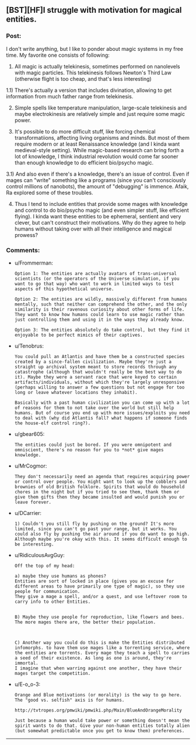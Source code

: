 ## [BST][HF]I struggle with motivation for magical entities.

### Post:

I don't write anything, but I like to ponder about magic systems in my free time. My favorite one consists of following:

1) All magic is actually telekinesis, sometimes performed on nanolevels with magic particles. This telekinesis follows Newton's Third Law (otherwise flight is too cheap, and that's less interesting)

1.1) There's actually a version that includes divination, allowing to get information from much father range from telekinesis.

2) Simple spells like temperature manipulation, large-scale telekinesis and maybe electrokinesis are relatively simple and just require some magic power.

3) It's possible to do more difficult stuff, like forcing chemical transformatiions, affecting living organisms and minds. But most of them require modern or at least Renaissance knowledge (and I kinda want medieval-style setting). While magic-based research can bring forth a lot of knowledge, I think industrial revolution would come far sooner than enough knowledge to do efficient bio/psycho magic.

3.1) And also even if there's a knowledge, there's an issue of control. Even if mages can "write" something like a programs (since you can't consciously control millions of nanobots), the amount of "debugging" is immence. Afaik, Ra explored some of these troubles.

4) Thus I tend to include entities that provide some mages with knowledge and control to do bio/psycho magic (and even simpler stuff, like efficient flying). I kinda want these entities to be ephemeral, sentient and very clever, but can't construct their motivations. Why do they agree to help humans without taking over with all their intelligence and magical prowess?

### Comments:

- u/Frommerman:
  ```
  Option 1: The entities are actually avatars of trans-universal scientists (or the operators of the Universe simulation, if you want to go that way) who want to work in limited ways to test aspects of this hypothetical universe.

  Option 2: The entities are wildly, massively different from humans mentally, such that neither can comprehend the other, and the only similarity is their ravenous curiosity about other forms of life. They want to know how humans could learn to use magic rather than just controlling them and using it in the ways they already know.

  Option 3: The entities absolutely do take control, but they find it enjoyable to be perfect mimics of their captives.
  ```

- u/Tenobrus:
  ```
  You could pull an Atlantis and have them be a constructed species created by a since-fallen civilization. Maybe they're just a straight up archival system meant to store records through any catastrophe (although that wouldn't really be the best way to do it). Maybe they were a servant race that were keyed to certain artifacts/individuals, without which they're largely unresponsive (perhaps willing to answer a few questions but not engage for too long or leave whatever locations they inhabit).

  Basically with a past human civilization you can come up with a lot of reasons for them to not take over the world but still help humans. But of course you end up with more issues/exploits you need to deal with (why did Atlantis fall? what happens if someone finds the house-elf control ring?).
  ```

- u/gbear605:
  ```
  The entities could just be bored. If you were omnipotent and omniscient, there's no reason for you to *not* give mages knowledge.
  ```

- u/MrCogmor:
  ```
  They don't necessarily need an agenda that requires acquiring power or control over people. You might want to look up the cobblers and brownies of old British folklore. Spirits that would do household chores in the night but if you tried to see them, thank them or give them gifts then they became insulted and would punish you or leave forever.
  ```

- u/DCarrier:
  ```
  1) Couldn't you still fly by pushing on the ground? It's more limited, since you can't go past your range, but it works. You could also fly by pushing the air around if you do want to go high. Although maybe you're okay with this. It seems difficult enough to be interesting.
  ```

- u/RidiculousAvgGuy:
  ```
  Off the top of my head:

  a) maybe they use humans as phones?
  Entities are sort of locked in place (gives you an excuse for different areas to have primarily one type of magic), so they use people for communication.
  They give a mage a spell, and/or a quest, and use leftover room to carry info to other Entities.


  B) Maybe they use people for reproduction, like flowers and bees. The more mages there are, the better their population.



  C) Another way you could do this is make the Entities distributed infomorphs. to have them use mages like a torrenting service, where the entities are torrents. Every mage they teach a spell to carries a seed of their existence. As long as one is around, they're immortal. 
  I imagine that when warring against one another, they have their mages target the competition.
  ```

- u/E-o_o-3:
  ```
  Orange and Blue motivations (or morality) is the way to go here. The "good vs. selfish" axis is for humans.

  http://tvtropes.org/pmwiki/pmwiki.php/Main/BlueAndOrangeMorality

  Just because a human would take power or something doesn't mean the spirit wants to do that. Give your non-human entities totally alien (but somewhat predictable once you get to know them) preferences.
  ```

---


